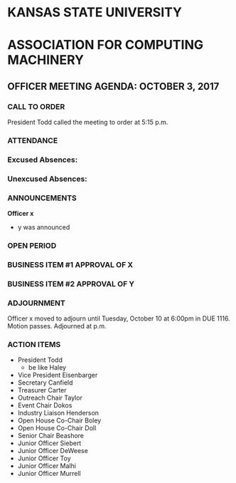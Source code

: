 # KANSAS STATE UNIVERSITY
# ASSOCIATION FOR COMPUTING MACHINERY
## OFFICER MEETING AGENDA: OCTOBER 3, 2017

### CALL TO ORDER
President Todd called the meeting to order at 5:15 p.m.
### ATTENDANCE
### Excused Absences:

### Unexcused Absences:

### ANNOUNCEMENTS
**Officer x**
* y was announced
### OPEN PERIOD
### BUSINESS ITEM #1 APPROVAL OF X
### BUSINESS ITEM #2 APPROVAL OF Y

### ADJOURNMENT
Officer x moved to adjourn until Tuesday, October 10 at 6:00pm in DUE 1116. Motion passes. Adjourned at p.m.
### ACTION ITEMS
* President Todd
	* be like Haley
* Vice President Eisenbarger
* Secretary Canfield
* Treasurer Carter
* Outreach Chair Taylor
* Event Chair Dokos
* Industry Liaison Henderson
* Open House Co-Chair Boley
* Open House Co-Chair Doll
* Senior Chair Beashore
* Junior Officer Siebert
* Junior Officer DeWeese
* Junior Officer Toy
* Junior Officer Malhi
* Junior Officer Murrell
